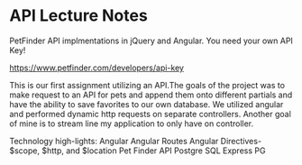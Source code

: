 # API Lecture Notes
PetFinder API implmentations in jQuery and Angular. You need your own API Key!

https://www.petfinder.com/developers/api-key

This is our first assignment utilizing an API.The goals of the project was to make request to an API for
pets and append them onto different partials and have the ability to save favorites to our own database.
We utilized angular and performed dynamic http requests on separate controllers. Another goal of mine is to stream line my application
to only have on controller.

Technology high-lights:
Angular
Angular Routes
Angular Directives- $scope, $http, and $location
Pet Finder API
Postgre SQL
Express
PG  
